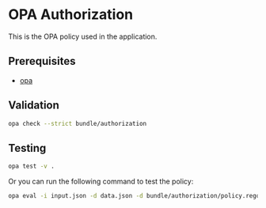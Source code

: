 # OPA Authorization

This is the OPA policy used in the application.

## Prerequisites

- [opa](https://www.openpolicyagent.org/docs/latest/#running-opa)

## Validation

```bash
opa check --strict bundle/authorization
```

## Testing

```sh
opa test -v .
```

Or you can run the following command to test the policy:

```sh
opa eval -i input.json -d data.json -d bundle/authorization/policy.rego "data.authorization.allow"
```
